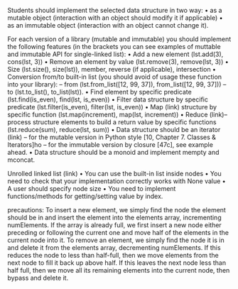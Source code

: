 Students should implement the selected data structure in two way:
• as a mutable object (interaction with an object should modify it if applicable)
• as an immutable object (interaction with an object cannot change it).

For each version of a library (mutable and immutable) you should implement the following
features (in the brackets you can see examples of muttable and immutable API for single-linked
list):
• Add a new element (lst.add(3), cons(lst, 3))
• Remove an element by value (lst.remove(3), remove(lst, 3))
• Size (lst.size(), size(lst)), member, reverse (if applicable), intersection
• Conversion from/to built-in list (you should avoid of usage these function into your library):
– from (lst.from_list([12, 99, 37]), from_list([12, 99, 37]))
– to (lst.to_list(), to_list(lst)).
• Find element by specific predicate (lst.find(is_even), find(lst, is_even))
• Filter data structure by specific predicate (lst.filter(is_even), filter(lst, is_even))
• Map (link) structure by specific function (lst.map(increment), map(lst, increment))
• Reduce (link)– process structure elements to build a return value by specific functions (lst.reduce(sum),
reduce(lst, sum))
• Data structure should be an iterator (link)
– for the mutable version in Python style [10, Chapter 7. Classes & Iterators]ho
– for the immutable version by closure [47c], see example ahead.
• Data structure should be a monoid and implement mempty and mconcat.

Unrolled linked list (link)
• You can use the built-in list inside nodes
• You need to check that your implementation correctly works with None value
• A user should specify node size
• You need to implement functions/methods for getting/setting value by index.


precautions:
To insert a new element, we simply find the node the element should be in and insert the element into the elements array, incrementing numElements. If the array is already full, we first insert a new node either preceding or following the current one and move half of the elements in the current node into it.
To remove an element, we simply find the node it is in and delete it from the elements array, decrementing numElements. If this reduces the node to less than half-full, then we move elements from the next node to fill it back up above half. If this leaves the next node less than half full, then we move all its remaining elements into the current node, then bypass and delete it.
